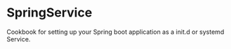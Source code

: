 # SpringService
Cookbook for setting up your Spring boot application as a init.d or systemd Service.
